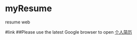 # myResume
resume web

#link
##Please use the latest Google browser to open
[个人简历](http://www.rookiewan.wang/resume/me/)
